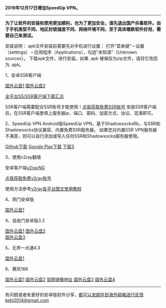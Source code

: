 **2019年12月17日增加SpeedUp VPN。**

***

**为了让软件的安装和使用更加顺利，也为了更加安全，请先退出国产杀毒软件。由于手机类型不同、地区封锁强度不同、网络环境不同，至于具体哪款软件好用，需要自己来测试。**

安装说明：
apk文件安装前需要先对手机进行设置： 打开“菜单键”－设置（settings）－应用程序（Applications），勾选"未知源"（Unknown sources）。
下载apk文件，进行安装。如果 .apk 被保存为zip文件，请将它改回为 .apk。

1、安卓SSR客户端 

[国外云盘1](http://108.61.224.82/lib1/shadowsocksr-release.apk) 
[国外云盘2](https://github.com/shadowsocksr-backup/shadowsocksr-android/releases/download/3.4.0.8/shadowsocksr-release.apk)
  
[全平台SS/SSR客户端下载汇总](http://www.mediafire.com/folder/sfqz8bmodqdx5/shadowsocks相关客户端)

SSR客户端需要配合SSR账号才能使用！[点我获取免费SSR账号](https://github.com/Alvin9999/new-pac/wiki/ss%E5%85%8D%E8%B4%B9%E8%B4%A6%E5%8F%B7) 安装SSR客户端后，在SSR客户端里填上服务器ip、端口、密码、加密方式、协议、混淆即可。

2、SpeedUp VPN
Android版SpeedUp VPN，基于ShadowsocksRb，与SSR和Shadowsocks协议兼容，内置免费SSR服务器。 如果您对内置SSR VPN服务器不满意，则可以自行添加或导入任何SSR和Shadowsocks服务器使用。

[Github下载](https://github.com/bannedbook/SpeedUp.VPN/releases) 
[Google Play下载](https://play.google.com/store/apps/details?id=free.ssr.proxy.SpeedUp.VPN) 
[下载3](http://www.mediafire.com/folder/bvv9mo4ym9bc7/Andriod)

3、使用v2ray翻墙

安卓客户端[v2rayNG](https://github.com/2dust/v2rayNG/releases)

[点我获取免费v2ray账号](https://github.com/Alvin9999/new-pac/wiki/v2ray%E5%85%8D%E8%B4%B9%E8%B4%A6%E5%8F%B7) 

使用方法参考[v2ray各平台图文使用教程](https://github.com/Alvin9999/new-pac/wiki/v2ray%E5%90%84%E5%B9%B3%E5%8F%B0%E5%9B%BE%E6%96%87%E4%BD%BF%E7%94%A8%E6%95%99%E7%A8%8B)

4、网门安卓版 

[国外云盘1](http://108.61.224.82/lib1/98IWdI.apk) 

4、自由门安卓版3.2 

[国外云盘1](http://108.61.224.82/lib1/fgma.apk)
[国外云盘2](https://git.io/fgma )   
[国外云盘3](https://yadi.sk/d/WMs0DsR63PruF8) 

5、无界一点通4.3  

[国外云盘1](http://108.61.224.82/lib1/um4.1.apk) 

6、赛风166  

[国外云盘1](http://108.61.224.82/lib1/PsiphonAndroid.apk) 
[国外云盘2](https://s3.amazonaws.com/psiphon/web/mjr4-p23r-puwl/PsiphonAndroid.apk) 
[官网镜像地址](https://s3.amazonaws.com/psiphon/web/mjr4-p23r-puwl/zh/download.html) 
[国外云盘3](https://nofile.io/f/uHMKa56Ffpr/PsiphonAndroid.apk)
[国外云盘4](https://yadi.sk/d/NYjNdUPL3PruLD) 

***

有问题或者有更好的安卓版软件分享，都可以发邮件到海外邮箱进行反馈kebi2014@gmail.com